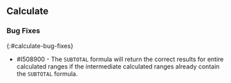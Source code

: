 ## Calculate

### Bug Fixes
{:#calculate-bug-fixes}

* \#I508900 - The `SUBTOTAL` formula will return the correct results for entire calculated ranges if the intermediate calculated ranges already contain the `SUBTOTAL` formula.